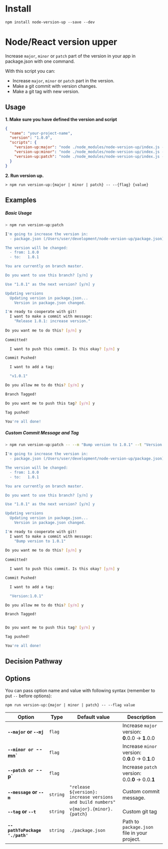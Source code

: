 # Install
```npm install node-version-up --save --dev```

# Node/React version upper
Increase `major`, `minor` or `patch` part of the version in your app in package.json with one command.

With this script you can:
- Increase `major`, `minor` or `patch` part in the version.
- Make a git commit with version changes.
- Make a git tag with new version.

## Usage
**1. Make sure you have defined the version and script**
```json
{
  "name": "your-project-name",
  "version": "1.0.0",
  "scripts": {
    "version-up:major": "node ./node_modules/node-version-up/index.js --major",
    "version-up:minor": "node ./node_modules/node-version-up/index.js --minor",
    "version-up:patch": "node ./node_modules/node-version-up/index.js --patch"
  }
}
```

**2. Run version up.**
```
> npm run version-up:{major | minor | patch} -- --{flag} {value}
```

## Examples

##### Basic Usage
```bash
> npm run version-up:patch

I'm going to increase the version in:
  - package.json (/Users/user/development/node-version-up/package.json);

The version will be changed:
  - from: 1.0.0
  - to:   1.0.1

You are currently on branch master. 

Do you want to use this branch? [y/n] y

Use "1.0.1" as the next version? [y/n] y

Updating versions
  Updating version in package.json...
    Version in package.json changed.

I'm ready to cooperate with git!
  I want to make a commit with message:
    "Release 1.0.1: increase version."
  
Do you want me to do this? [y/n] y
  
Committed!

  I want to push this commit. Is this okay? [y/n] y

Commit Pushed!

  I want to add a tag:

  "v1.0.1"

Do you allow me to do this? [y/n] y

Branch Tagged!

Do you want me to push this tag? [y/n] y

Tag pushed!

You're all done!
```

##### Custom Commit Message and Tag
```bash
> npm run version-up:patch -- --m "Bump version to 1.0.1" --t "Version:1.0.1"

I'm going to increase the version in:
  - package.json (/Users/user/development/node-version-up/package.json);

The version will be changed:
  - from: 1.0.0
  - to:   1.0.1

You are currently on branch master. 

Do you want to use this branch? [y/n] y

Use "1.0.1" as the next version? [y/n] y

Updating versions
  Updating version in package.json...
    Version in package.json changed.

I'm ready to cooperate with git!
  I want to make a commit with message:
    "Bump version to 1.0.1"
  
Do you want me to do this? [y/n] y
  
Committed!

  I want to push this commit. Is this okay? [y/n] y

Commit Pushed!

  I want to add a tag:

  "Version:1.0.1"

Do you allow me to do this? [y/n] y

Branch Tagged!


Do you want me to push this tag? [y/n] y

Tag pushed!

You're all done!
```

## Decision Pathway

## Options
You can pass option name and value with following syntax (remember to put `--` before options):
```
npm run version-up:{major | minor | patch} -- --flag value
```

| **Option** | **Type** | **Default value** | **Description** |
|------------|----------|-------------------|-----------------|
| **`--major` or `--mj`** | `flag` | | Increase `major` version:<br/>**0**.0.0 -> **1**.0.0 |
| **`--minor or `--mn`** | `flag` | | Increase `minor` version:<br/>0.**0**.0 -> 0.**1**.0 |
| **`--patch or `--p`** | `flag` | | Increase `patch` version:<br/>0.0.**0** -> 0.0.**1** |
| **`--message` or `--m`** | `string` | `"release ${version}: increase versions and build numbers"` | Custom commit message. |
| **`--tag` or `--t`** | `string` | `v{major}.{minor}.{patch}` | Custom git tag |
| **`--pathToPackage './path'`** | `string` | `./package.json` | Path to `package.json` file in your project. |
